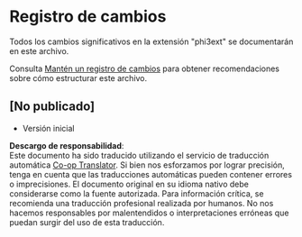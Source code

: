 <!--
CO_OP_TRANSLATOR_METADATA:
{
  "original_hash": "dbb0b6218ce5f9cf0ede8f4201f6ad58",
  "translation_date": "2025-03-27T04:04:58+00:00",
  "source_file": "code\\07.Lab\\01\\AIPC\\extensions\\phi3ext\\CHANGELOG.md",
  "language_code": "es"
}
-->
# Registro de cambios

Todos los cambios significativos en la extensión "phi3ext" se documentarán en este archivo.

Consulta [Mantén un registro de cambios](http://keepachangelog.com/) para obtener recomendaciones sobre cómo estructurar este archivo.

## [No publicado]

- Versión inicial

**Descargo de responsabilidad**:  
Este documento ha sido traducido utilizando el servicio de traducción automática [Co-op Translator](https://github.com/Azure/co-op-translator). Si bien nos esforzamos por lograr precisión, tenga en cuenta que las traducciones automáticas pueden contener errores o imprecisiones. El documento original en su idioma nativo debe considerarse como la fuente autorizada. Para información crítica, se recomienda una traducción profesional realizada por humanos. No nos hacemos responsables por malentendidos o interpretaciones erróneas que puedan surgir del uso de esta traducción.